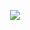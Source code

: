 <p align="center">
  <img src="https://api.boot.dev/v1/users/public/1a3c4ff1-aa6d-4a6e-85cd-baeed51a1b69/thumbnail" >
</p>

<!--
**Inipe/inipe** is a ✨ _special_ ✨ repository because its `README.md` (this file) appears on your GitHub profile.

Here are some ideas to get you started:

- 🔭 I’m currently working on ...
- 🌱 I’m currently learning ...
- 👯 I’m looking to collaborate on ...
- 🤔 I’m looking for help with ...
- 💬 Ask me about ...
- 📫 How to reach me: ...
- 😄 Pronouns: ...
- ⚡ Fun fact: ...
-->
